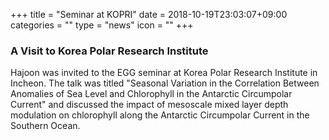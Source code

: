 +++
title = "Seminar at KOPRI"
date = 2018-10-19T23:03:07+09:00
categories = ""
type = "news"
icon = ""
+++

### A Visit to Korea Polar Research Institute

Hajoon was invited to the EGG seminar at Korea Polar Research Institute in Incheon. The talk was titled "Seasonal Variation in the Correlation Between Anomalies of Sea Level and Chlorophyll in the Antarctic Circumpolar Current" and discussed the impact of mesoscale mixed layer depth modulation on chlorophyll along the Antarctic Circumpolar Current in the Southern Ocean.

